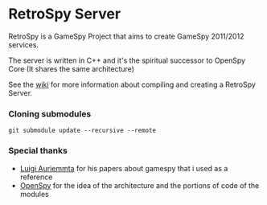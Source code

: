# RetroSpy Server

RetroSpy is a GameSpy Project that aims to create GameSpy 2011/2012 services.

The server is written in C++ and it's the spiritual successor to OpenSpy Core (It shares the same architecture)


See the [wiki](https://github.com/GameProgressive/RetroSpyServer/wiki) for more information about compiling and creating a RetroSpy Server.

### Cloning submodules
```
git submodule update --recursive --remote
```

### Special thanks
* [Luigi Auriemmta](http://aluigi.altervista.org/papers.htm) for his papers about gamespy that i used as a reference
* [OpenSpy](https://github.com/Masaq-/Openspy-Core) for the idea of the architecture and the portions of code of the modules

